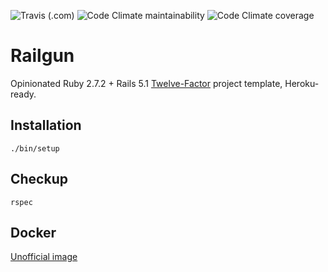 ![Travis (.com)](https://img.shields.io/travis/com/zharikovpro/railgun)
![Code Climate maintainability](https://img.shields.io/codeclimate/maintainability/zharikovpro/railgun)
![Code Climate coverage](https://img.shields.io/codeclimate/coverage/zharikovpro/railgun)

Railgun
=======

Opinionated Ruby 2.7.2 + Rails 5.1 [Twelve-Factor](http://12factor.net/) project template, Heroku-ready. 

Installation
------------

`./bin/setup`

Checkup
-------

`rspec`

Docker
------

[Unofficial image](https://hub.docker.com/r/mifrill/railgun/)
